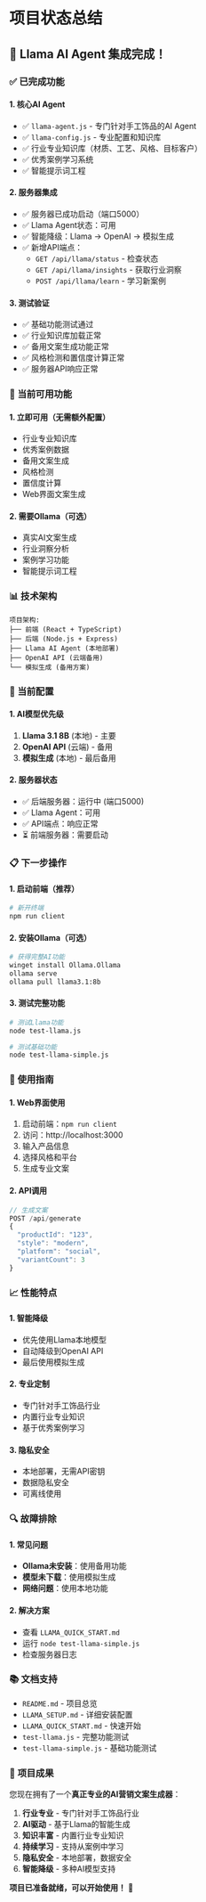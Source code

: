 # 项目状态总结

## 🎉 **Llama AI Agent 集成完成！**

### ✅ **已完成功能**

#### 1. **核心AI Agent**
- ✅ `llama-agent.js` - 专门针对手工饰品的AI Agent
- ✅ `llama-config.js` - 专业配置和知识库
- ✅ 行业专业知识库（材质、工艺、风格、目标客户）
- ✅ 优秀案例学习系统
- ✅ 智能提示词工程

#### 2. **服务器集成**
- ✅ 服务器已成功启动（端口5000）
- ✅ Llama Agent状态：可用
- ✅ 智能降级：Llama → OpenAI → 模拟生成
- ✅ 新增API端点：
  - `GET /api/llama/status` - 检查状态
  - `GET /api/llama/insights` - 获取行业洞察
  - `POST /api/llama/learn` - 学习新案例

#### 3. **测试验证**
- ✅ 基础功能测试通过
- ✅ 行业知识库加载正常
- ✅ 备用文案生成功能正常
- ✅ 风格检测和置信度计算正常
- ✅ 服务器API响应正常

### 🚀 **当前可用功能**

#### 1. **立即可用（无需额外配置）**
- 行业专业知识库
- 优秀案例数据
- 备用文案生成
- 风格检测
- 置信度计算
- Web界面文案生成

#### 2. **需要Ollama（可选）**
- 真实AI文案生成
- 行业洞察分析
- 案例学习功能
- 智能提示词工程

### 📊 **技术架构**

```
项目架构:
├── 前端 (React + TypeScript)
├── 后端 (Node.js + Express)
├── Llama AI Agent (本地部署)
├── OpenAI API (云端备用)
└── 模拟生成 (备用方案)
```

### 🔧 **当前配置**

#### 1. **AI模型优先级**
1. **Llama 3.1 8B** (本地) - 主要
2. **OpenAI API** (云端) - 备用
3. **模拟生成** (本地) - 最后备用

#### 2. **服务器状态**
- ✅ 后端服务器：运行中 (端口5000)
- ✅ Llama Agent：可用
- ✅ API端点：响应正常
- ⏳ 前端服务器：需要启动

### 📋 **下一步操作**

#### 1. **启动前端（推荐）**
```bash
# 新开终端
npm run client
```

#### 2. **安装Ollama（可选）**
```bash
# 获得完整AI功能
winget install Ollama.Ollama
ollama serve
ollama pull llama3.1:8b
```

#### 3. **测试完整功能**
```bash
# 测试Llama功能
node test-llama.js

# 测试基础功能
node test-llama-simple.js
```

### 🎯 **使用指南**

#### 1. **Web界面使用**
1. 启动前端：`npm run client`
2. 访问：http://localhost:3000
3. 输入产品信息
4. 选择风格和平台
5. 生成专业文案

#### 2. **API调用**
```javascript
// 生成文案
POST /api/generate
{
  "productId": "123",
  "style": "modern",
  "platform": "social",
  "variantCount": 3
}
```

### 📈 **性能特点**

#### 1. **智能降级**
- 优先使用Llama本地模型
- 自动降级到OpenAI API
- 最后使用模拟生成

#### 2. **专业定制**
- 专门针对手工饰品行业
- 内置行业专业知识
- 基于优秀案例学习

#### 3. **隐私安全**
- 本地部署，无需API密钥
- 数据隐私安全
- 可离线使用

### 🔍 **故障排除**

#### 1. **常见问题**
- **Ollama未安装**：使用备用功能
- **模型未下载**：使用模拟生成
- **网络问题**：使用本地功能

#### 2. **解决方案**
- 查看 `LLAMA_QUICK_START.md`
- 运行 `node test-llama-simple.js`
- 检查服务器日志

### 📚 **文档支持**

- `README.md` - 项目总览
- `LLAMA_SETUP.md` - 详细安装配置
- `LLAMA_QUICK_START.md` - 快速开始
- `test-llama.js` - 完整功能测试
- `test-llama-simple.js` - 基础功能测试

### 🎉 **项目成果**

您现在拥有了一个**真正专业的AI营销文案生成器**：

1. **行业专业** - 专门针对手工饰品行业
2. **AI驱动** - 基于Llama的智能生成
3. **知识丰富** - 内置行业专业知识
4. **持续学习** - 支持从案例中学习
5. **隐私安全** - 本地部署，数据安全
6. **智能降级** - 多种AI模型支持

**项目已准备就绪，可以开始使用！** 🚀
